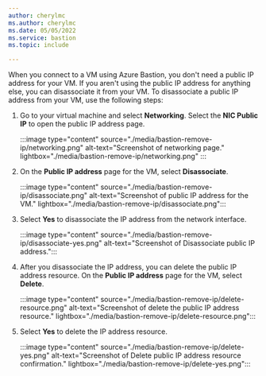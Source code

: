 ```yaml
---
author: cherylmc
ms.author: cherylmc
ms.date: 05/05/2022
ms.service: bastion
ms.topic: include

---
```


When you connect to a VM using Azure Bastion, you don't need a public IP address for your VM. If you aren't using the public IP address for anything else, you can disassociate it from your VM. To disassociate a public IP address from your VM, use the following steps:

1. Go to your virtual machine and select **Networking**. Select the **NIC Public IP** to open the public IP address page.

   :::image type="content" source="./media/bastion-remove-ip/networking.png" alt-text="Screenshot of networking page." lightbox="./media/bastion-remove-ip/networking.png" :::

1. On the **Public IP address** page for the VM, select **Disassociate**.

   :::image type="content" source="./media/bastion-remove-ip/disassociate.png" alt-text="Screenshot of public IP address for the VM." lightbox="./media/bastion-remove-ip/disassociate.png":::

1. Select **Yes** to disassociate the IP address from the network interface.

   :::image type="content" source="./media/bastion-remove-ip/disassociate-yes.png" alt-text="Screenshot of Disassociate public IP address.":::

1. After you disassociate the IP address, you can delete the public IP address resource. On the **Public IP address** page for the VM, select **Delete**.

   :::image type="content" source="./media/bastion-remove-ip/delete-resource.png" alt-text="Screenshot of delete the public IP address resource." lightbox="./media/bastion-remove-ip/delete-resource.png":::

1. Select **Yes** to delete the IP address resource.

   :::image type="content" source="./media/bastion-remove-ip/delete-yes.png" alt-text="Screenshot of Delete public IP address resource confirmation." lightbox="./media/bastion-remove-ip/delete-yes.png":::